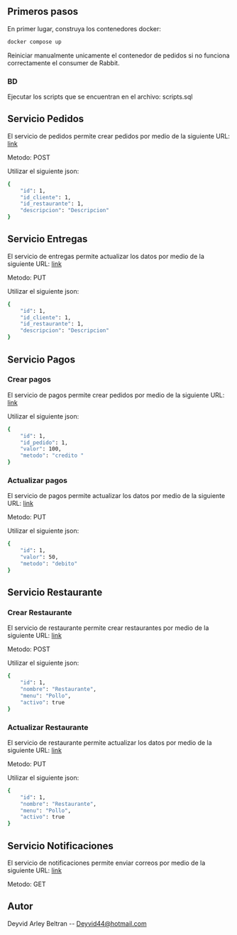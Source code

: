 
## Primeros pasos

En primer lugar, construya los contenedores docker:

```bash
docker compose up 
```

Reiniciar manualmente unicamente el contenedor de pedidos si no funciona correctamente el consumer de Rabbit.

### BD

Ejecutar los scripts que se encuentran en el archivo: scripts.sql

## Servicio Pedidos

El servicio de pedidos permite crear pedidos por medio de la siguiente URL: [link](localhost:3000/api/pedidos/crear)

Metodo: POST

Utilizar el siguiente json: 
```bash
{
    "id": 1,
    "id_cliente": 1,
    "id_restaurante": 1,
    "descripcion": "Descripcion"
}
```

## Servicio Entregas

El servicio de entregas permite actualizar los datos por medio de la siguiente URL: [link](localhost:3001/api/entregas)

Metodo: PUT

Utilizar el siguiente json: 
```bash
{
    "id": 1,
    "id_cliente": 1,
    "id_restaurante": 1,
    "descripcion": "Descripcion"
}
```

## Servicio Pagos
### Crear pagos
El servicio de pagos permite crear pedidos por medio de la siguiente URL: [link](localhost:3002/api/pagos/crearPago)

Utilizar el siguiente json: 
```bash
{
    "id": 1,
    "id_pedido": 1,
    "valor": 100,
    "metodo": "credito "  
}
```

### Actualizar pagos
El servicio de pagos permite actualizar los datos por medio de la siguiente URL: [link](localhost:3002/api/pagos/actualizarPago)

Metodo: PUT

Utilizar el siguiente json: 
```bash
{
    "id": 1,
    "valor": 50,
    "metodo": "debito"  
}
```

## Servicio Restaurante

### Crear Restaurante

El servicio de restaurante permite crear restaurantes por medio de la siguiente URL: [link](localhost:3003/api/restaurantes/crearRestaurante)

Metodo: POST

Utilizar el siguiente json: 
```bash
{
    "id": 1,
    "nombre": "Restaurante",
    "menu": "Pollo",
    "activo": true
}
```
### Actualizar Restaurante

El servicio de restaurante permite actualizar los datos por medio de la siguiente URL: [link](localhost:3003/api/restaurantes/actualizarRestaurante)

Metodo: PUT

Utilizar el siguiente json: 
```bash
{
    "id": 1,
    "nombre": "Restaurante",
    "menu": "Pollo",
    "activo": true
}
```

## Servicio Notificaciones

El servicio de notificaciones permite enviar correos por medio de la siguiente URL: [link](localhost:3004/api/notificaciones/crear)

Metodo: GET

## Autor

Deyvid Arley Beltran -- Deyvid44@hotmail.com